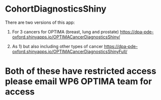 # CohortDiagnosticsShiny

There are two versions of this app:

1) For 3 cancers for OPTIMA (breast, lung and prostate)
https://dpa-pde-oxford.shinyapps.io/OPTIMACancerDiagnosticsShiny/

2) As 1) but also including other types of cancer
https://dpa-pde-oxford.shinyapps.io/OPTIMACancerDiagnosticsShinyFull/

# Both of these have restricted access please email WP6 OPTIMA team for access
